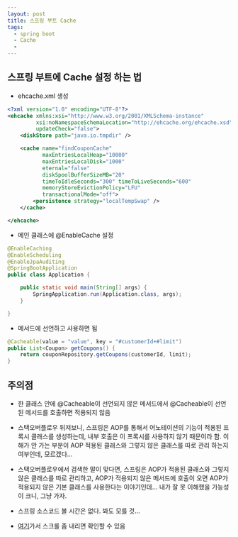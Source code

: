 ```yaml
---
layout: post
title: 스프링 부트 Cache
tags:
  - spring boot
  - Cache
  - 
---
```


## 스프링 부트에 Cache 설정 하는 법

* ehcache.xml 생성

```xml
<?xml version="1.0" encoding="UTF-8"?>
<ehcache xmlns:xsi="http://www.w3.org/2001/XMLSchema-instance"
         xsi:noNamespaceSchemaLocation="http://ehcache.org/ehcache.xsd"
         updateCheck="false">
    <diskStore path="java.io.tmpdir" />

    <cache name="findCouponCache"
           maxEntriesLocalHeap="10000"
           maxEntriesLocalDisk="1000"
           eternal="false"
           diskSpoolBufferSizeMB="20"
           timeToIdleSeconds="300" timeToLiveSeconds="600"
           memoryStoreEvictionPolicy="LFU"
           transactionalMode="off">
        <persistence strategy="localTempSwap" />
    </cache>

</ehcache>
```

* 메인 클래스에 @EnableCache 설정

```java
@EnableCaching
@EnableScheduling
@EnableJpaAuditing
@SpringBootApplication
public class Application {

    public static void main(String[] args) {
        SpringApplication.run(Application.class, args);
    }

}
```

* 메서드에 선언하고 사용하면 됨

```java
@Cacheable(value = "value", key = "#customerId+#limit")
public List<Coupon> getCoupons() {
    return couponRepository.getCoupons(customerId, limit);
}
```

## 주의점

* 한 클래스 안에 @Cacheable이 선언되지 않은 메서드에서 @Cacheable이 선언된 메서드를 호출하면 적용되지 않음

* 스택오버플로우 뒤져보니, 스프링은 AOP를 통해서 어노테이션의 기능이 적용된 프록시 클래스를 생성하는데, 내부 호출은 이 프록시를 사용하지 않기 때문이라 함. 이해가 안 가는 부분이 AOP 적용된 클래스와 그렇지 않은 클래스를 따로 관리 하는지 여부인데, 모르겠다...

* 스택오버플로우에서 검색한 말이 맞다면, 스프링은 AOP가 적용된 클래스와 그렇지 않은 클래스를 따로 관리하고, AOP가 적용되지 않은 메서드에 호출이 오면 AOP가 적용되지 않은 기본 클래스를 사용한다는 이야기인데... 내가 잘 못 이해했을 가능성이 크니, 그냥 가자.

* 스프링 소스코드 볼 시간은 없다. 봐도 모를 것...

* [여기](https://stackoverflow.com/questions/39072235/spring-boot-caching-in-service-class-does-not-work/39072457)가서 스크롤 좀 내리면 확인할 수 있음
